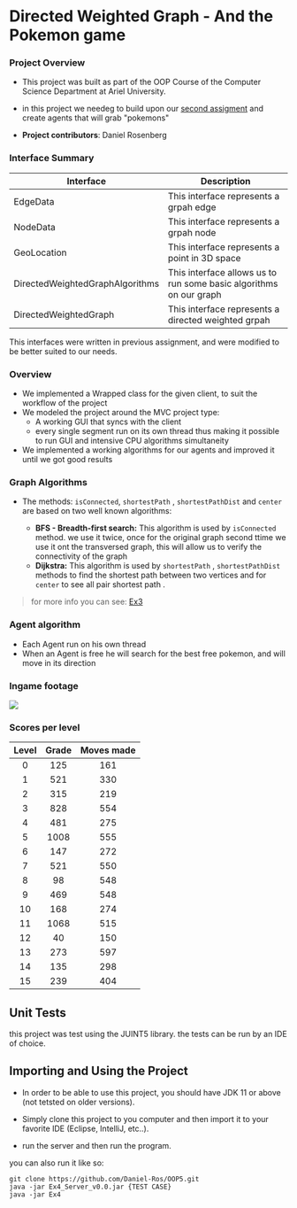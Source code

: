 # Directed Weighted Graph - And the Pokemon game
### Project Overview

- This project was built as part of the OOP Course of the Computer Science Department at Ariel University.

- in this project we needeg to build upon our [second assigment](https://github.com/Daniel-Ros/OOP3) and create agents
that will grab "pokemons"

- **Project contributors**: Daniel Rosenberg

### Interface Summary

| Interface                       | Description                                                        |
|---------------------------------|--------------------------------------------------------------------|
| EdgeData                        | This interface represents a grpah edge                             |
| NodeData                        | This interface represents a grpah node                             |
| GeoLocation                     | This interface represents a point in 3D space                      |
| DirectedWeightedGraphAlgorithms | This interface allows us to run some basic algorithms on our graph |
| DirectedWeightedGraph           | This interface represents a directed weighted grpah                |

This interfaces were written in previous assignment, and were modified to be better suited to our needs.

### Overview
- We implemented a Wrapped class for the given client, to suit the workflow of the project
- We modeled the project around the MVC project type:
  - A working GUI that syncs with the client
  - every single segment run on its own thread thus making it possible to run GUI and intensive CPU algorithms simultaneity 
- We implemented a working algorithms for our agents and improved it until we got good results


###  Graph Algorithms
- The methods: `isConnected`, `shortestPath` , `shortestPathDist` and `center` are based on two well known algorithms:

    - **BFS - Breadth-first search:** This algorithm is used by `isConnected` method. we use it twice, once for the original graph
  second ttime we use it ont the transversed graph, this will allow us to verify the connectivity of the graph
    - **Dijkstra:** This algorithm is used by `shortestPath` , `shortestPathDist` methods to find the shortest path between two vertices and for `center` to see all pair shortest path .
    
> for more info you can see: [Ex3](https://github.com/Daniel-Ros/OOP3)

### Agent algorithm
- Each Agent run on his own thread
- When an Agent is free he will search for the best free pokemon, and will move in its direction


### Ingame footage
![](../../Videos/video.gif)
### Scores per level
| Level        | Grade | Moves made |
|   :---:      |:-----:|:----------:|
| 0            |  125  |    161     |
| 1            |  521  |    330     |
| 2            |  315  |    219     |
| 3            |  828  |    554     |
| 4            |  481  |    275     |
| 5            | 1008  |    555     |
| 6            |  147  |    272     |
| 7            |  521  |    550     |
| 8            |  98   |    548     |
| 9            |  469  |    548     |
| 10           |  168  |    274     |
| 11           | 1068  |    515     |
| 12           |  40   |    150     |
| 13           |  273  |    597     |
| 14           |  135  |    298     |
| 15           |  239  |    404     |


## Unit Tests
this project was test using the JUINT5 library. the tests can be run by an IDE of choice.

## Importing and Using the Project
- In order to be able to use this project, you should have JDK 11 or above (not tetsted on older versions).

- Simply clone this project to you computer and then import it to your favorite IDE (Eclipse, IntelliJ, etc..).
- run the server and then run the program.

you can also run it like so:

    git clone https://github.com/Daniel-Ros/OOP5.git
    java -jar Ex4_Server_v0.0.jar {TEST CASE}
    java -jar Ex4
